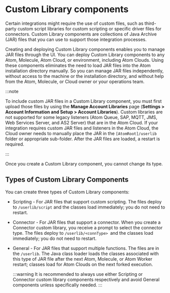 # Custom Library components

<head>
  <meta name="guidename" content="Integration"/>
  <meta name="context" content="GUID-5FCAB93C-22C7-48CF-AFE5-D6B00DA3FA70"/>
</head>


Certain integrations might require the use of custom files, such as third-party custom script libraries for custom scripting or specific driver files for connectors. Custom Library components are collections of Java Archive \(JAR\) files that you can use to support those integration processes.

Creating and deploying Custom Library components enables you to manage JAR files through the UI. You can deploy Custom Library components to any Atom, Molecule, Atom Cloud, or environment, including Atom Clouds. Using these components eliminates the need to load JAR files into the Atom installation directory manually. So you can manage JAR files independently, without access to the machine or the installation directory, and without help from the Atom, Molecule, or Cloud owner or your operations team.

:::note

To include custom JAR files in a Custom Library component, you must first upload those files by using the **Manage Account Libraries** page (**Settings > Account Information and Setup > Account Libraries**). Custom libraries are not supported for some legacy listeners (Atom Queue, SAP, MQTT, JMS, Web Services Server, and AS2 Server) that are in the Atom Cloud. If your integration requires custom JAR files and listeners in the Atom Cloud, the Cloud owner needs to manually place the JAR in the `[AtomRoot]/userlib` folder or appropriate sub-folder. After the JAR files are loaded, a restart is required.

:::

Once you create a Custom Library component, you cannot change its type.

## Types of Custom Library Components

You can create three types of Custom Library components:

- Scripting - For JAR files that support custom scripting. The files deploy to `/userlib/script` and the classes load immediately; you do not need to restart.
- Connector - For JAR files that support a connector. When you create a Connector custom library, you receive a prompt to select the connector type. The files deploy to `/userlib/<connType> `and the classes load immediately; you do not need to restart.
- General - For JAR files that support multiple functions. The files are in the `/userlib`. The Java class loader loads the classes associated with this type of JAR file after the next Atom, Molecule, or Atom Worker restart; classes load for Atom Clouds on the next forked execution.

  :::warning
  It is recommended to always use either Scripting or Connector custom library components respectively and avoid General components unless specifically needed.
  :::